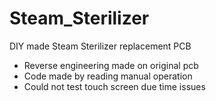 # Steam_Sterilizer
DIY made Steam Sterilizer replacement PCB
- Reverse engineering made on original pcb
- Code made by reading manual operation
- Could not test touch screen due time issues
 
